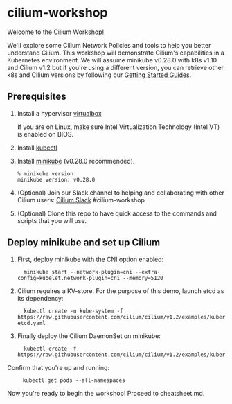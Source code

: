# cilium-workshop
Welcome to the Cilium Workshop!

We'll explore some Cilium Network Policies and tools to help you better understand Cilium. This workshop will demonstrate Cilium's capabilities in a Kubernetes environment. We will assume minikube v0.28.0 with k8s v1.10 and Cilium v1.2 but if you're using a different version, you can retrieve other k8s and Cilium versions by following our [Getting Started Guides](https://cilium.readthedocs.io/en/v1.2/gettingstarted/minikube/).

## Prerequisites

1. Install a hypervisor [virtualbox](https://www.virtualbox.org/wiki/Downloads)

   If you are on Linux, make sure Intel Virtualization Technology (Intel VT) is enabled on BIOS.

2. Install [kubectl](https://kubernetes.io/docs/tasks/kubectl/install/)

3. Install [minikube](https://github.com/kubernetes/minikube/releases) (v0.28.0 recommended).

       % minikube version
       minikube version: v0.28.0

4. (Optional) Join our Slack channel to helping and collaborating with other Cilium users: [Cilium Slack](cilium.io/slack) #cilium-workshop

5. (Optional) Clone this repo to have quick access to the commands and scripts that you will use.

## Deploy minikube and set up Cilium

1. First, deploy minikube with the CNI option enabled:

         minikube start --network-plugin=cni --extra-config=kubelet.network-plugin=cni --memory=5120

2. Cilium requires a KV-store. For the purpose of this demo, launch etcd as its dependency:


         kubectl create -n kube-system -f https://raw.githubusercontent.com/cilium/cilium/v1.2/examples/kubernetes/addons/etcd/standalone-etcd.yaml

3. Finally deploy the Cilium DaemonSet on minikube:

      
         kubectl create -f https://raw.githubusercontent.com/cilium/cilium/v1.2/examples/kubernetes/1.10/cilium.yaml


Confirm that you're up and running:

         kubectl get pods --all-namespaces
         
         
Now you're ready to begin the workshop! Proceed to cheatsheet.md.
